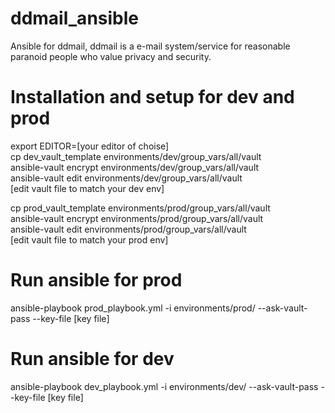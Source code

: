 # ddmail_ansible
Ansible for ddmail, ddmail is a e-mail system/service for reasonable paranoid people who value privacy and security.

# Installation and setup for dev and prod
export EDITOR=[your editor of choise]<br>
cp dev_vault_template environments/dev/group_vars/all/vault<br>
ansible-vault encrypt environments/dev/group_vars/all/vault<br>
ansible-vault edit environments/dev/group_vars/all/vault<br>
[edit vault file to match your dev env]<br>

cp prod_vault_template environments/prod/group_vars/all/vault<br>
ansible-vault encrypt environments/prod/group_vars/all/vault<br>
ansible-vault edit environments/prod/group_vars/all/vault<br>
[edit vault file to match your prod env]<br>

# Run ansible for prod
ansible-playbook prod_playbook.yml -i environments/prod/ --ask-vault-pass --key-file [key file]

# Run ansible for dev
ansible-playbook dev_playbook.yml -i environments/dev/ --ask-vault-pass --key-file [key file]


